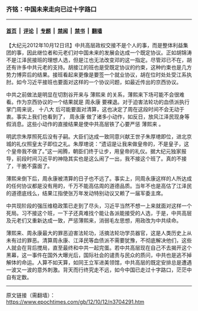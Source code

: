 ### 齐铭：中国未来走向已过十字路口

---

#### [首页](../../../..?n3704291) &nbsp;|&nbsp; [评论](../../../../../epoch-comment?n3704291) &nbsp;|&nbsp; [专题](../../../../../epoch-special?n3704291) &nbsp;|&nbsp; [禁闻](../../../../../epoch-news?n3704291) &nbsp;|&nbsp; [禁书](../../../../../books?n3704291) &nbsp;|&nbsp; [翻墙](https://github.com/gfw-breaker/nogfw/blob/master/README.md?n3704291)


<div class="post_content" id="artbody" itemprop="articleBody">
 <!-- article content begin -->
 <p>
  【大纪元2012年10月12日讯】中共高层政权交接不是个人的事，而是整体利益集团的事，因此继位者和元老们对中国未来的发展会达成一个既定协议。正如胡锦涛不是江泽民接班的理想人选，但是江也无法改变邓的这一指定。尽管邓已不在，胡还有许多中共元老的支持。胡接江的班也是受既定协议的约束，这种约束也是几方势力博弈后的结果。接班看起来更像是要签一个就业协议，胡在位时处处受江系执肘。如今习近平接班也要面对这样的一个协议问题，如最近传出的京西协议。
 </p>
 <p>
  中共之前做法是明显在切割谷开来与
  <ok href="https://www.epochtimes.com/gb/tag/%E8%96%84%E7%86%99%E6%9D%A5.html">
   薄熙来
  </ok>
  的关系，薄熙来下场可能不会很难看。作为京西协议的一个结果就是
  <ok href="https://www.epochtimes.com/gb/tag/%E5%91%A8%E6%B0%B8%E5%BA%B7.html">
   周永康
  </ok>
  要裸退。对于迫害法轮功的血债派执行掌门周来说，
  <ok href="https://www.epochtimes.com/gb/tag/%E5%8D%81%E5%85%AB%E5%A4%A7.html">
   十八大
  </ok>
  后可能要面对清算，这也决定了周在这段时间不会无动于衷。事实上我们也看到了，
  <ok href="https://www.epochtimes.com/gb/tag/%E5%91%A8%E6%B0%B8%E5%BA%B7.html">
   周永康
  </ok>
  做了诸多小动作，如反日，放风江泽民现身等假消息。这些小动作的直接结果是使中共高层铁了心要严惩
  <ok href="https://www.epochtimes.com/gb/tag/%E8%96%84%E7%86%99%E6%9D%A5.html">
   薄熙来
  </ok>
  。
 </p>
 <p>
  明武宗朱厚照死后没有子嗣。大臣们达成一致同意兴献王世子朱厚璁即位，进北京城的礼仪照皇太子即位之礼。朱厚璁说：“遗诏是让我来做皇帝的，不是皇子，这个皇帝我不做了。”这一闹腾，朝臣们终于让步，用皇帝的礼仪。据大纪元独家报导，前段时间习近平的神隐其实也是这么闹了一出，我不接这个班了。真的不接了，干脆不露面了。
 </p>
 <p>
  薄熙来倒下后，周永康被清算的日子也不远了。事实上，同周永康这样的人所达成的任何协议都是没有用的，千万不能高估周的道德品质。当年不也是高估了江泽民的道德底线么，结果江指使张万年发动特别动议又赖了一届军委主席。
 </p>
 <p>
  中共现阶段的强压维稳政策已走到了尽头，习近平当然不想一上来就面对这样一个死局。习不接这个班，一下子还真难找个能让各派能接受的人选，于是，中共高层及元老们又重新达成一致，严惩薄熙来，消弱毛左思想，用政改为中共续命。
 </p>
 <p>
  薄熙来、周永康最大的罪恶迫害法轮功，活摘法轮功学员器官，这是人类历史上从未有过的罪恶。清算周永康、江泽民等血债派不需要犹豫，不彻底解决他们，这些人就会在背后搅局，直至最终和中共一起完蛋。若中共高层现在自己不去揭开这个黑幕，这一事件在国外大曝光后，国际社会的谴责与民众的质问，中共也是逃不掉解体的命运。人算不如天算，如同王立军进美领馆，中共高层的既定安排总是遭遇一波又一波的意外刺激。背天而行终究走不远，如今中国已走过十字路口，茫茫中自有定数。
 </p>
 <p>
  <!-- article content end -->
  <div id="below_article_ad">
  </div>
 </p>
</div>


---

原文链接（需翻墙）：https://www.epochtimes.com/gb/12/10/12/n3704291.htm